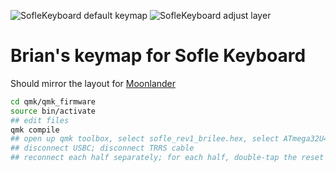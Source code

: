 ![SofleKeyboard default keymap](https://github.com/josefadamcik/SofleKeyboard/raw/master/Images/soflekeyboard.png)
![SofleKeyboard adjust layer](https://github.com/josefadamcik/SofleKeyboard/raw/master/Images/soflekeyboard_layout_adjust.png)


# Brian's keymap for Sofle Keyboard

Should mirror the layout for [Moonlander](https://configure.zsa.io/moonlander/layouts/bnYbg/latest/0)

```bash
cd qmk/qmk_firmware
source bin/activate
## edit files
qmk compile
## open up qmk toolbox, select sofle_rev1_brilee.hex, select ATmega32U4.
## disconnect USBC; disconnect TRRS cable
## reconnect each half separately; for each half, double-tap the reset button until you see "Device Connected" in QMK toolbox. Then flash.
```
